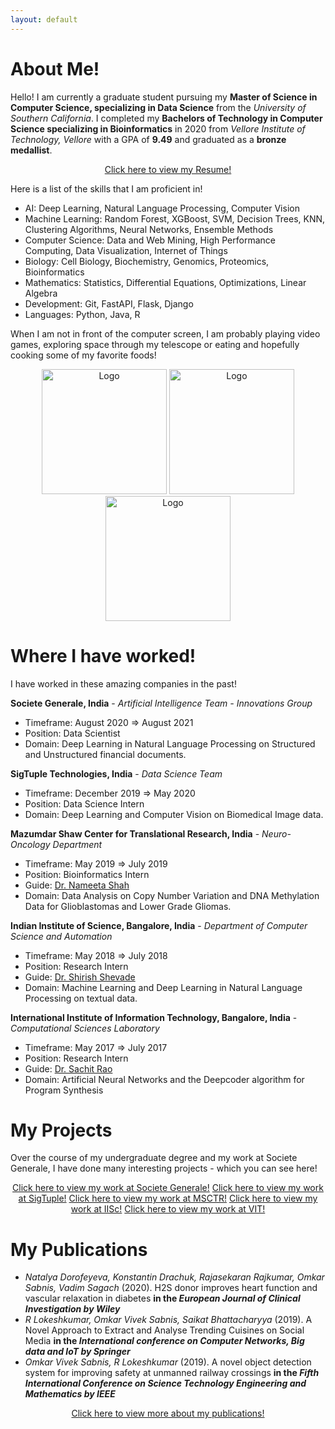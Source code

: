 ```yaml
---
layout: default
---
```

# About Me!

Hello! I am currently a graduate student pursuing my **Master of Science in Computer Science, specializing in Data Science** from the _University of Southern California_. I completed my **Bachelors of Technology in Computer Science specializing in Bioinformatics** in 2020 from _Vellore Institute of Technology, Vellore_  with a GPA of **9.49** and graduated as a **bronze medallist**.

<div align="center">
  <a href="https://github.com/osabnis" class="btn btn-email"><span class="fa fa-envelope"></span>Click here to view my Resume!</a>
</div>

Here is a list of the skills that I am proficient in!
* AI: Deep Learning, Natural Language Processing, Computer Vision
* Machine Learning: Random Forest, XGBoost, SVM, Decision Trees, KNN, Clustering Algorithms, Neural Networks, Ensemble Methods
* Computer Science: Data and Web Mining, High Performance Computing, Data Visualization, Internet of Things
* Biology: Cell Biology, Biochemistry, Genomics, Proteomics, Bioinformatics
* Mathematics: Statistics, Differential Equations, Optimizations, Linear Algebra
* Development: Git, FastAPI, Flask, Django
* Languages: Python, Java, R

When I am not in front of the computer screen, I am probably playing video games, exploring space through my telescope or eating and hopefully cooking some of my favorite foods!

<div align="center">
  <div style="display: inline-block">
    <img alt="Logo" src="https://drive.google.com/uc?export=view&id=14ScUMttHGhpcSapDDjsaQv5CgrKml3Co" width="200" />
  </div>

  <div style="display: inline-block">
    <img alt="Logo" src="https://drive.google.com/uc?export=view&id=1frHLonPcPXlmXMu6ANHQGFk05KM8_3WV" width="200" />
  </div>

  <div style="display: inline-block">
    <img alt="Logo" src="https://drive.google.com/uc?export=view&id=14Q_PERV0Yx0I9FvwquWiWFZ0d7cJ5QLP" width="200" />
  </div>
</div>



# Where I have worked!

I have worked in these amazing companies in the past!

**Societe Generale, India** - _Artificial Intelligence Team - Innovations Group_
* Timeframe: August 2020 => August 2021
* Position: Data Scientist
* Domain: Deep Learning in Natural Language Processing on Structured and Unstructured financial documents.

  
**SigTuple Technologies, India** - _Data Science Team_
* Timeframe: December 2019 => May 2020
* Position: Data Science Intern
* Domain: Deep Learning and Computer Vision on Biomedical Image data.


**Mazumdar Shaw Center for Translational Research, India** - _Neuro-Oncology Department_
* Timeframe: May 2019 => July 2019
* Position: Bioinformatics Intern
* Guide: <a href="https://www.msctr.org/2016/09/16/dr-nameeta-shah/" target="_blank">Dr. Nameeta Shah</a>
* Domain: Data Analysis on Copy Number Variation and DNA Methylation Data for Glioblastomas and Lower Grade Gliomas.

  
**Indian Institute of Science, Bangalore, India** - _Department of Computer Science and Automation_
* Timeframe: May 2018 => July 2018
* Position: Research Intern
* Guide: <a href="https://www.csa.iisc.ac.in/~shirish/" target="_blank">Dr. Shirish Shevade </a>
* Domain: Machine Learning and Deep Learning in Natural Language Processing on textual data.

**International Institute of Information Technology, Bangalore, India** - _Computational Sciences Laboratory_
* Timeframe: May 2017 => July 2017
* Position: Research Intern
* Guide: <a href="https://www.iiitb.ac.in/csl/people/sachit.html" target="_blank">Dr. Sachit Rao </a>
* Domain: Artificial Neural Networks and the Deepcoder algorithm for Program Synthesis


# My Projects
Over the course of my undergraduate degree and my work at Societe Generale, I have done many interesting projects - which you can see here!

<div align="center">
  <a href="https://osabnis.github.io/socgen.html" class="btn btn-email"><span class="fa fa-envelope"></span>Click here to view my work at Societe Generale!</a>
  <a href="https://osabnis.github.io/sigtuple.html" class="btn btn-email"><span class="fa fa-envelope"></span>Click here to view my work at SigTuple!</a>
  <a href="https://osabnis.github.io/msctr.html" class="btn btn-email"><span class="fa fa-envelope"></span>Click here to view my work at MSCTR!</a>
  <a href="https://osabnis.github.io/iisc.html" class="btn btn-email"><span class="fa fa-envelope"></span>Click here to view my work at IISc!</a>
  <a href="https://osabnis.github.io/vit.html" class="btn btn-email"><span class="fa fa-envelope"></span>Click here to view my work at VIT!</a>
</div>

# My Publications

* _Natalya Dorofeyeva, Konstantin Drachuk, Rajasekaran Rajkumar, Omkar Sabnis, Vadim Sagach_ (2020). H2S donor improves heart function and vascular relaxation in diabetes **in the  _European Journal of Clinical Investigation by Wiley_**
* _R Lokeshkumar, Omkar Vivek Sabnis, Saikat Bhattacharyya_ (2019). A Novel Approach to Extract and Analyse Trending Cuisines on Social Media **in the _International conference on Computer Networks, Big data and IoT by Springer_**
* _Omkar Vivek Sabnis, R Lokeshkumar_ (2019). A novel object detection system for improving safety at unmanned railway crossings **in the _Fifth International Conference on Science Technology Engineering and Mathematics by IEEE_**
<div align="center">
  <a href="https://osabnis.github.io/publications.html" class="btn btn-email"><span class="fa fa-envelope"></span>Click here to view more about my publications!</a>
</div>
